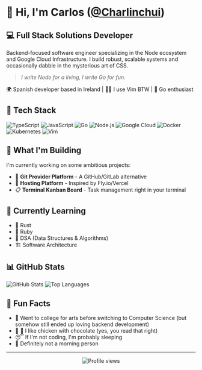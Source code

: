 # 👋 Hi, I'm Carlos ([@Charlinchui](https://github.com/Charlinchui))

## 💻 Full Stack Solutions Developer

Backend-focused software engineer specializing in the Node ecosystem and Google Cloud Infrastructure. I build robust, scalable systems and occasionally dabble in the mysterious art of CSS.

> *I write Node for a living, I write Go for fun.*

🌍 Spanish developer based in Ireland | 🧙‍♂️ I use Vim BTW | 🦦 Go enthusiast

## 🔧 Tech Stack

![TypeScript](https://img.shields.io/badge/-TypeScript-3178C6?style=flat-square&logo=typescript&logoColor=white)
![JavaScript](https://img.shields.io/badge/-JavaScript-F7DF1E?style=flat-square&logo=javascript&logoColor=black)
![Go](https://img.shields.io/badge/-Go-00ADD8?style=flat-square&logo=go&logoColor=white)
![Node.js](https://img.shields.io/badge/-Node.js-339933?style=flat-square&logo=nodedotjs&logoColor=white)
![Google Cloud](https://img.shields.io/badge/-Google_Cloud-4285F4?style=flat-square&logo=googlecloud&logoColor=white)
![Docker](https://img.shields.io/badge/-Docker-2496ED?style=flat-square&logo=docker&logoColor=white)
![Kubernetes](https://img.shields.io/badge/-Kubernetes-326CE5?style=flat-square&logo=kubernetes&logoColor=white)
![Vim](https://img.shields.io/badge/-Vim-019733?style=flat-square&logo=vim&logoColor=white)

## 🚀 What I'm Building

I'm currently working on some ambitious projects:

- 🦑 **Git Provider Platform** - A GitHub/GitLab alternative
- 🚀 **Hosting Platform** - Inspired by Fly.io/Vercel
- 📋 **Terminal Kanban Board** - Task management right in your terminal

## 🌱 Currently Learning

- 🦀 Rust
- 💎 Ruby
- 🧠 DSA (Data Structures & Algorithms)
- 🏗️ Software Architecture

## 📊 GitHub Stats

![GitHub Stats](https://github-readme-stats.vercel.app/api?username=Charlinchui&show_icons=true&theme=tokyonight)
![Top Languages](https://github-readme-stats.vercel.app/api/top-langs/?username=Charlinchui&layout=compact&theme=tokyonight&hide=c++,objective-c)

## 💬 Fun Facts

- 🎨 Went to college for arts before switching to Computer Science (but somehow still ended up loving backend development)
- 🍗 🍫 I like chicken with chocolate (yes, you read that right)
- 😴 If I'm not coding, I'm probably sleeping
- 🌙 Definitely not a morning person

---

<p align="center">
  <img src="https://komarev.com/ghpvc/?username=Charlinchui&color=blue" alt="Profile views" />
</p>
